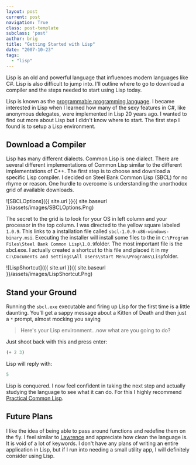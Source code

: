 ```yaml
---
layout: post
current: post
navigation: True
class: post-template
subclass: 'post'
author: brig
title: "Getting Started with Lisp"
date: "2007-10-23"
tags: 
  - "lisp"
---
```


Lisp is an old and powerful language that influences modern languages like C#. Lisp is also difficult to jump into. I'll outline where to go to download a compiler and the steps needed to start using Lisp today.

Lisp is known as the [programmable programming language](http://www.paulgraham.com/quotes.html). I became interested in Lisp when I learned how many of the sexy features in C#, like anonymous delegates, were implemented in Lisp 20 years ago. I wanted to find out more about Lisp but I didn't know where to start. The first step I found is to setup a Lisp environment.

## Download a Compiler

Lisp has many different dialects. Common Lisp is one dialect. There are several different implementations of Common Lisp similar to the different implementations of C++. The first step is to choose and download a specific Lisp compiler. I decided on Steel Bank Common Lisp (SBCL) for no rhyme or reason. One hurdle to overcome is understanding the unorthodox grid of available downloads.

![SBCLOptions]({{ site.url }}{{ site.baseurl }}/assets/images/SBCLOptions.Png)

The secret to the grid is to look for your OS in left column and your processor in the top column. I was directed to the yellow square labeled `1.0.9`. This links to a installation file called `sbcl-1.0.9-x86-windows-binary.msi`. Executing the installer will install some files to the in `C:\Program Files\Steel Bank Common Lisp\1.0.9`folder. The most important file is the sbcl.exe. I actually created a shortcut to this file and placed it in my `C:\Documents and Settings\All Users\Start Menu\Programs\Lisp`folder.

![LispShortcut]({{ site.url }}{{ site.baseurl }}/assets/images/LispShortcut.Png)

## Stand your Ground

Running the `sbcl.exe` executable and firing up Lisp for the first time is a little daunting. You'll get a sappy message about a Kitten of Death and then just a `*` prompt, almost mocking you saying 

> Here's your Lisp environment...now what are you going to do?

Just shoot back with this and press enter:

```lisp
(+ 2 3)
```

Lisp will reply with:

```lisp
5
```

Lisp is conquered. I now feel confident in taking the next step and actually studying the language to see what it can do. For this I highly recommend [Practical Common Lisp](http://www.gigamonkeys.com/book/).

## Future Plans

I like the idea of being able to pass around functions and redefine them on the fly. I feel similar to [Lawrence](http://www.google.com/search?hl=en&q=Lawrence+of+Arabia+It%27s+clean&btnG=Search) and appreciate how clean the language is. It is void of a lot of keywords. I don't have any plans of writing an entire application in Lisp, but if I run into needing a small utility app, I will definitely consider using Lisp.
